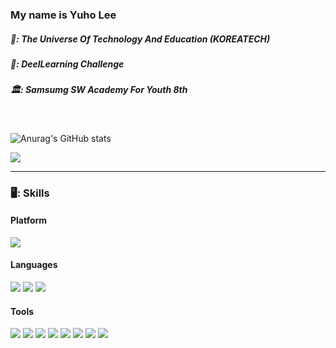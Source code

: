 ### My name is Yuho Lee

##### 🏫: The Universe Of Technology And Education (KOREATECH)
##### 🧠: DeelLearning Challenge
##### 🏛️: Samsumg SW Academy For Youth 8th 
</br>

![Anurag's GitHub stats](https://github-readme-stats.vercel.app/api?username=YuhoLee&&show_icons=true&theme=vue)
<p>
  <a href="https://feedcode.tistory.com/" target="_blank"><img src="https://img.shields.io/badge/Blog-00C73C?style=flat-square&logo=Storyblok&logoColor=white"/></a>
</p>


</b>


<hr>

### 🖥️: Skills
#### Platform 
<p>
  <img src="https://img.shields.io/badge/Android-3DDC84?style=flat-square&logo=Android&logoColor=white"/>
</p>

#### Languages
<p>
  <img src="https://img.shields.io/badge/Java-007396?style=flat-square&logo=Java&logoColor=white"/>
  <img src="https://img.shields.io/badge/Kotlin-0095D5?style=flat-square&logo=Kotlin&logoColor=white"/> 
  <img src="https://img.shields.io/badge/Python-3376AB?style=flat-square&logo=Java&logoColor=white"/>
</p>
 
#### Tools
<p>
  <img src="https://img.shields.io/badge/Android%20Studio-313335?style=flat-square&logo=androidstudio&logoColor=99CC00"/>
  <img src="https://img.shields.io/badge/Pytorch-EE4C2C?style=flat-square&logo=Pytorch&logoColor=white"/>
  <img src="https://img.shields.io/badge/PyCharm-000000?style=flat-square&logo=PyCharm&logoColor=white"/>
  <img src="https://img.shields.io/badge/Eclipse IDE-2C2255?style=flat-square&logo=Eclipse IDE&logoColor=black"/>
  <img src="https://img.shields.io/badge/Source%20Tree-005DF4?style=flat-square&logo=sourcetree&logoColor=white"/>
  <img src="https://img.shields.io/badge/Git-F05032?style=flat-square&logo=Git&logoColor=white"/>
  <img src="https://img.shields.io/badge/GitHub-181717?style=flat-square&logo=GitHub&logoColor=white"/>
  <img src="https://img.shields.io/badge/Notion-EEEEEE?style=flat-square&logo=Notion&logoColor=black"/>

</p>
</b>
